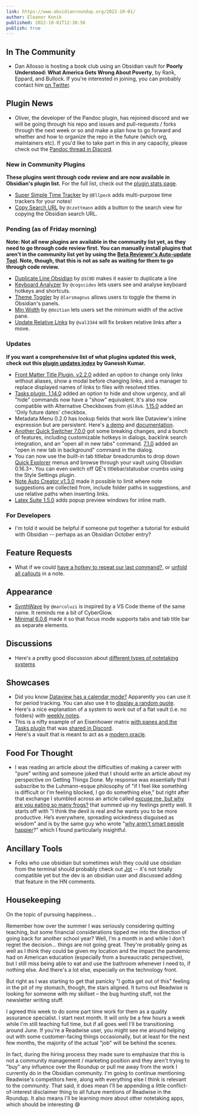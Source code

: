 ```yaml
---
link: https://www.obsidianroundup.org/2022-10-01/
author: Eleanor Konik
published: 2022-10-01T12:30:56
publish: true
---
```


In The Community
----------------

* Dan Allosso is hosting a book club using an Obsidian vault for **Poorly Understood: What America Gets Wrong About Poverty**, by Rank, Eppard, and Bullock. If you're interested in joining, you can probably contact him [on Twitter](https://twitter.com/allossodan).

Plugin News
-----------

* Oliver, the developer of the Pandoc plugin, has rejoined discord and we will be going through his repo and issues and pull-requests / forks through the next week or so and make a plan how to go forward and whether and how to organize the repo in the future (which org, maintainers etc). If you'd like to take part in this in any capacity, please check out the [Pandoc thread in Discord](https://discord.com/channels/686053708261228577/965375879662424136/1023632135032143915).

### New in Community Plugins

**These plugins went through code review and are now available in Obsidian's plugin list.** For the full list, check out the [plugin stats page](https://obsidian-plugin-stats.vercel.app/new).

* [Super Simple Time Tracker](https://github.com/Ellpeck/ObsidianSimpleTimeTracker) by `@Ellpeck` adds multi-purpose time trackers for your notes!
* [Copy Search URL](https://github.com/czottmann/obsidian-copy-search-url) by `@czottmann` adds a button to the search view for copying the Obsidian search URL.

### Pending (as of Friday morning)

**Note: Not all new plugins are available in the community list yet, as they need to go through code review first. You can manually install plugins that aren't in the community list yet by using the [Beta Reviewer's Auto-update Tool](https://github.com/TfTHacker/obsidian42-brat). Note, though, that this is not as safe as waiting for them to go through code review.**

* [Duplicate Line Obsidian](https://github.com/1C0D/duplicate-line-obsidian) by `@1C0D` makes it easier to duplicate a line
* [Keyboard Analyzer](https://github.com/cogscides/obsidian-keyboard-analyzer) by `@cogscides` lets users see and analyse keyboard hotkeys and shortcuts.
* [Theme Toggler](https://github.com/larsmagnus/obsidian-theme-toggler) by `@larsmagnus` allows users to toggle the theme in Obsidian's panels.
* [Min Width](https://github.com/doitian/obsidian-min-width) by `@doitian` lets users set the minimum width of the active pane.
* [Update Relative Links](https://github.com/val3344/obsidian-update-relative-links) by `@val3344` will fix broken relative links after a move.

### Updates

**If you want a comprehensive list of what plugins updated this week, check out this [plugin updates index](https://obsidian-plugin-stats.vercel.app/updates) by Ganessh Kumar.**

* [Front Matter Title Plugin, v2.2.0](https://github.com/Snezhig/obsidian-front-matter-title) added an option to change only links without aliases, show a modal before changing links, and a manager to replace displayed names of links to files with resolved titles.
* [Tasks plugin, 1.14.0](https://github.com/obsidian-tasks-group/obsidian-tasks/releases/tag/1.14.0) added an option to hide and show urgency, and all "hide" commands now have a "show" equivalent. It's also now compatible with Alternative Checkboxes from `@SlRvb`. [1.15.0](https://github.com/obsidian-tasks-group/obsidian-tasks/releases/tag/1.15.0) added an 'Only future dates' checkbox.
* Metadata Menu 0.2.0 has lookup fields that work like Dataview's inline expression but are persistent. Here's [a demo](https://youtu.be/ad0nJf8TZP8) and [documentation](https://mdelobelle.github.io/metadatamenu/settings/#lookup-options).
* [Another Quick Switcher 7.0.0](https://github.com/tadashi-aikawa/obsidian-another-quick-switcher/releases/tag/7.0.0) got some breaking changes, and a bunch of features, including customizable hotkeys in dialogs, backlink search integration, and an "open all in new tabs" command. [7.1.0](https://github.com/tadashi-aikawa/obsidian-another-quick-switcher/releases/tag/7.1.0) added an "open in new tab in background" command in the dialog.
* You can now use the built-in tab titlebar breadcrumbs to drop down [Quick Explorer](https://github.com/pjeby/quick-explorer/releases/tag/0.2.0) menus and browse through your vault using Obsidian 0.16.3+. You can even switch off QE's titlebar/statusbar crumbs using the Style Settings plugin.
* [Note Auto Creator v1.3.0](https://github.com/SimonTC/obsidian-note-autocreation/releases/tag/1.3.1) made it possible to limit where note suggestions are collected from, include folder paths in suggestions, and use relative paths when inserting links.
* [Latex Suite 1.5.0](https://github.com/artisticat1/obsidian-latex-suite/) adds popup preview windows for inline math.

### For Developers

* I'm told it would be helpful if someone put together a tutorial for esbuild with Obsidian -- perhaps as an Obsidian October entry?

Feature Requests
----------------

* What if we could [have a hotkey to repeat our last command?](https://forum.obsidian.md/t/repeat-last-command/44228), or [unfold all callouts](https://forum.obsidian.md/t/add-a-new-command-to-unfold-all-callouts-in-a-note/36343) in a note.

Appearance
----------

* [SynthWave](https://github.com/marcoluzi/obsidian-synthwave) by `@marcoluzi` is inspired by a VS Code theme of the same name. It reminds me a bit of CyberGlow.
* [Minimal 6.0.6](https://github.com/kepano/obsidian-minimal/releases/tag/6.0.6) made it so that focus mode supports tabs and tab title bar as separate elements.

Discussions
-----------

* Here's a pretty good discussion about [different types of notetaking systems](https://www.reddit.com/r/ObsidianMD/comments/xn1mt9/other_school_of_thoughts_around_digital/)

Showcases
---------

* Did you know [Dataview has a calendar mode?](https://www.reddit.com/r/ObsidianMD/comments/xph2ch/period_tracking/) Apparently you can use it for period tracking. You can also use it to [display a random quote](https://www.reddit.com/r/ObsidianMD/comments/xpfk5j/how_to_render_a_random_quote_with_dataviewjs/).
* Here's a nice explanation of a system to work out of a flat vault (i.e. no folders) with [weekly notes](https://discord.com/channels/686053708261228577/744933215063638183/1023283301357727764).
* This is a nifty example of an Eisenhower matrix [with panes and the Tasks plugin](https://media.discordapp.net/attachments/965681451297304596/1024599580404350986/eisenhower.png) that was [shared in Discord](https://discord.com/channels/686053708261228577/965681451297304596/1024599580693762068).
* Here's a vault that is meant to act as a [modern oracle](https://dreaming-moon.com/).

Food For Thought
----------------

* I was reading an article about the difficulties of making a career with "pure" writing and someone joked that I should write an article about my perspective on Getting Things Done. My response was essentially that I subscribe to the Luhmann-esque philosophy of "if I feel like something is difficult or I'm feeling blocked, I go do something else," but right after that exchange I stumbled across an article called [excuse me, but why are you eating so many frogs?](https://experimentalhistory.substack.com/p/excuse-me-but-why-are-you-eating) that summed up my feelings pretty well. It starts off with "I think the devil is real and he wants you to be more productive. He’s everywhere, spreading wickedness disguised as wisdom" and is by the same guy who wrote "[why aren't smart people happier](https://experimentalhistory.substack.com/p/why-arent-smart-people-happier)?" which I found particularly insightful.

Ancillary Tools
---------------

* Folks who use obsidian but sometimes wish they could use obsidian from the terminal should probably check out [Jot](https://news.ycombinator.com/item?id=32962524) -- it's not totally compatible yet but the dev is an obsidian user and discussed adding that feature in the HN comments.

Housekeeping
------------

On the topic of pursuing happiness...

Remember how over the summer I was seriously considering quitting teaching, but some financial considerations tipped me into the direction of going back for another school year? Well, I'm a month in and while I don't regret the decision... things are not going great. They're probably going as well as I think they could be given my location and the impact the pandemic had on American education (especially from a bureaucratic perspective), but I still miss being able to eat and use the bathroom whenever I need to, if nothing else. And there's a lot else, especially on the technology front.

But right as I was starting to get that panicky "I gotta get out of this" feeling in the pit of my stomach, though, the stars aligned. It turns out Readwise is looking for someone with my skillset – the bug hunting stuff, not the newsletter writing stuff.

I agreed this week to do some part time work for them as a quality assurance specialist. I start next month. It will only be a few hours a week while I'm still teaching full time, but if all goes well I'll be transitioning around June. If you're a Readwise user, you might see me around helping out with some customer-facing things occasionally, but at least for the next few months, the majority of the actual "job" will be behind the scenes.

In fact, during the hiring process they made sure to emphasize that this is not a community management / marketing position and they aren't trying to "buy" any influence over the Roundup or pull me away from the work I currently do in the Obsidian community. I'm going to continue mentioning Readwise's competitors here, along with everything else I think is relevant to the community. That said, it does mean I'll be appending a little conflict-of-interest disclaimer thing to all future mentions of Readwise in the Roundup. It also means I'll be learning more about other notetaking apps, which should be interesting 😅

